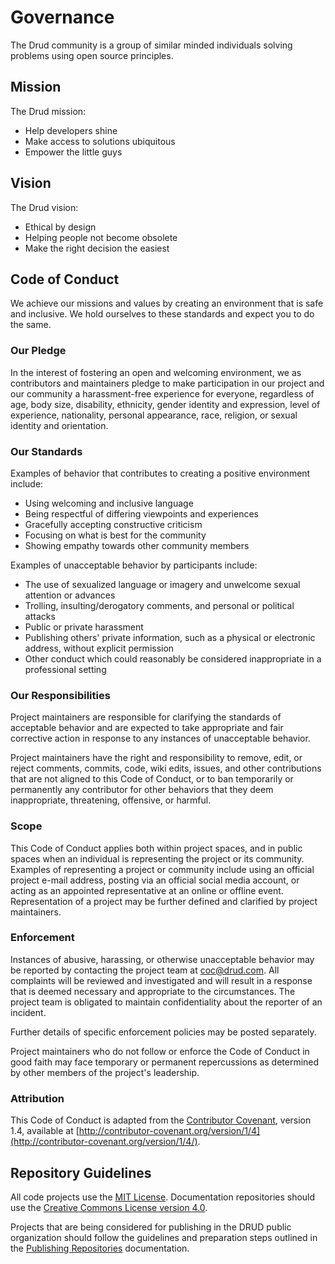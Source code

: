 # Governance
The Drud community is a group of similar minded individuals solving problems using open source principles.

## Mission
The Drud mission:

 * Help developers shine
 * Make access to solutions ubiquitous
 * Empower the little guys

## Vision
The Drud vision:

 * Ethical by design
 * Helping people not become obsolete
 * Make the right decision the easiest

## Code of Conduct
We achieve our missions and values by creating an environment that is safe and inclusive.  We hold ourselves to these standards and expect you to do the same.

### Our Pledge
In the interest of fostering an open and welcoming environment, we as contributors and maintainers pledge to make participation in our project and our community a harassment-free experience for everyone, regardless of age, body size, disability, ethnicity, gender identity and expression, level of experience, nationality, personal appearance, race, religion, or sexual identity and orientation.

### Our Standards
Examples of behavior that contributes to creating a positive environment include:

* Using welcoming and inclusive language
* Being respectful of differing viewpoints and experiences
* Gracefully accepting constructive criticism
* Focusing on what is best for the community
* Showing empathy towards other community members

Examples of unacceptable behavior by participants include:

* The use of sexualized language or imagery and unwelcome sexual attention or advances
* Trolling, insulting/derogatory comments, and personal or political attacks
* Public or private harassment
* Publishing others' private information, such as a physical or electronic address, without explicit permission
* Other conduct which could reasonably be considered inappropriate in a professional setting

### Our Responsibilities
Project maintainers are responsible for clarifying the standards of acceptable behavior and are expected to take appropriate and fair corrective action in response to any instances of unacceptable behavior.

Project maintainers have the right and responsibility to remove, edit, or reject comments, commits, code, wiki edits, issues, and other contributions that are not aligned to this Code of Conduct, or to ban temporarily or permanently any contributor for other behaviors that they deem inappropriate, threatening, offensive, or harmful.

### Scope
This Code of Conduct applies both within project spaces, and in public spaces when an individual is representing the project or its community. Examples of representing a project or community include using an official project e-mail address, posting via an official social media account, or acting as an appointed
representative at an online or offline event. Representation of a project may be further defined and clarified by project maintainers.

### Enforcement
Instances of abusive, harassing, or otherwise unacceptable behavior may be reported by contacting the project team at [coc@drud.com](coc@drud.com). All complaints will be reviewed and investigated and will result in a response that is deemed necessary and appropriate to the circumstances. The project team is
obligated to maintain confidentiality about the reporter of an incident.

Further details of specific enforcement policies may be posted separately.

Project maintainers who do not follow or enforce the Code of Conduct in good faith may face temporary or permanent repercussions as determined by other members of the project's leadership.

### Attribution
This Code of Conduct is adapted from the [Contributor Covenant](http://contributor-covenant.org), version 1.4, available at [http://contributor-covenant.org/version/1/4](http://contributor-covenant.org/version/1/4/).

## Repository Guidelines

All code projects use the [MIT License](https://opensource.org/licenses/MIT). Documentation repositories should use the [Creative Commons License version 4.0](https://creativecommons.org/licenses/by/4.0/).

Projects that are being considered for publishing in the DRUD public organization should follow the guidelines and preparation steps outlined in the [Publishing Repositories](development/publishing_repositories.md) documentation.
